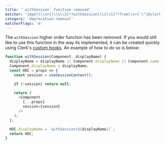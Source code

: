 ```yaml
---
title: '`withSession` function removed'
matcher: "import\\s+{[\\s\\S]*?withSession[\\s\\S]*?from\\s+['\"]@clerk\\/(?:nextjs|clerk-react)[\\s\\S]*?['\"]"
category: 'deprecation-removal'
matcherFlags: 'm'
---
```


The `withSession` higher order function has been removed. If you would still like to use this function in the way its implemented, it can be created quickly using Clerk's [custom hooks](https://clerk.com/docs/references/react/overview). An example of how to do so is below:

```js
function withSession(Component, displayName) {
  displayName = displayName || Component.displayName || Component.name || 'Component';
  Component.displayName = displayName;
  const HOC = props => {
    const session = useSessionContext();

    if (!session) return null;

    return (
      <Component
        {...props}
        session={session}
      />
    );
  };

  HOC.displayName = `withSession(${displayName})`;
  return HOC;
}
```
